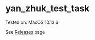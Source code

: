 # yan_zhuk_test_task

Tested on: MacOS 10.13.6

See [Releases](https://github.com/1ncend1ary/yan_zhuk_test_task/releases) page
